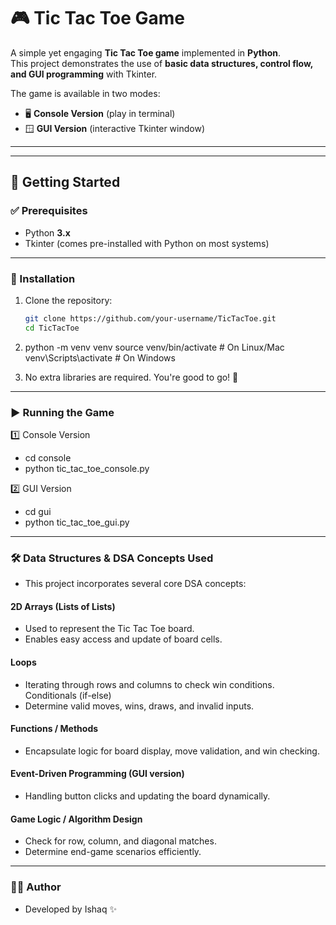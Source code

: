 # 🎮 Tic Tac Toe Game  

A simple yet engaging **Tic Tac Toe game** implemented in **Python**.  
This project demonstrates the use of **basic data structures, control flow, and GUI programming** with Tkinter.  

The game is available in two modes:  
- 🖥 **Console Version** (play in terminal)  
- 🪟 **GUI Version** (interactive Tkinter window)  

---


---

## 🚀 Getting Started  

### ✅ Prerequisites  
- Python **3.x**  
- Tkinter (comes pre-installed with Python on most systems)  

---

### 🔧 Installation  

1. Clone the repository:  
   ```bash
   git clone https://github.com/your-username/TicTacToe.git
   cd TicTacToe
2. python -m venv venv
  source venv/bin/activate   # On Linux/Mac
  venv\Scripts\activate      # On Windows

3. No extra libraries are required. You're good to go! 🎉

---

### ▶️ Running the Game

  1️⃣ Console Version
   - cd console
   - python tic_tac_toe_console.py
  
  2️⃣ GUI Version
   - cd gui
   - python tic_tac_toe_gui.py

---

### 🛠 Data Structures & DSA Concepts Used
       
  * This project incorporates several core DSA concepts:
  
#### 2D Arrays (Lists of Lists)
  - Used to represent the Tic Tac Toe board.
  - Enables easy access and update of board cells.
#### Loops
  - Iterating through rows and columns to check win conditions.
  Conditionals (if-else)
  - Determine valid moves, wins, draws, and invalid inputs.
#### Functions / Methods
  - Encapsulate logic for board display, move validation, and win     checking.
#### Event-Driven Programming (GUI version)
  - Handling button clicks and updating the board dynamically.
#### Game Logic / Algorithm Design
  - Check for row, column, and diagonal matches.
  - Determine end-game scenarios efficiently.

---

### 👨‍💻 Author

* Developed by Ishaq ✨
